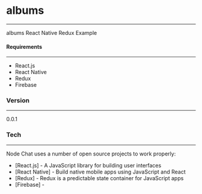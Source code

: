 # albums
***
albums React Native Redux Example
#### Requirements
***
  - React.js 
  - React Native
  - Redux
  - Firebase

### Version
***
0.0.1

### Tech
***

Node Chat uses a number of open source projects to work properly:

* [React.js] - A JavaScript library for building user interfaces
* [React Native] - Build native mobile apps using JavaScript and React
* [Redux] - Redux is a predictable state container for JavaScript apps
* [Firebase] - 
